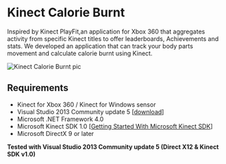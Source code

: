 # Kinect Calorie Burnt

Inspired by Kinect PlayFit,an application for Xbox 360 that aggregates activity from specific Kinect titles to offer leaderboards, Achievements and stats. We developed an application that can track your body parts movement and calculate calorie burnt using Kinect.

![Kinect Calorie Burnt pic](https://cdn.pocket-lint.com/r/s/970x/assets/images/116287-games-news-microsoft-releases-free-kinect-playfit-the-xbox-360-dashboard-that-tracks-calories-burned-as-you-play-image2-xQXEgIaA27.jpg)

## Requirements

- Kinect for Xbox 360 / Kinect for Windows sensor
- Visual Studio 2013 Community update 5 [[download](https://www.visualstudio.com/en-us/news/releasenotes/vs2013-community-vs#download-visual-studio-2013-community)]
- Microsoft .NET Framework 4.0 
- Microsoft Kinect SDK 1.0 [[Getting Started With Microsoft Kinect SDK](https://github.com/alwynmathew/Kinect-for-windows/blob/master/README.md#getting-started-with-microsoft-kinect-sdk-10)]
- Microsoft DirectX 9 or later

**Tested with Visual Studio 2013 Community update 5 (Direct X12 & Kinect SDK v1.0)**
